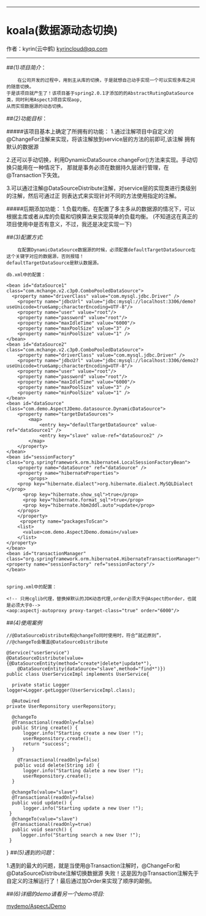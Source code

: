 
*******************************************

#	koala(数据源动态切换)
	                                                    
作者：kyrin(云中鹤)   kyrincloud@qq.com
*******************************************

##_(1)项目简介_：
   
        在公司开发的过程中，用到主从库的切换，于是就想自己动手实现一个可以实现多库之间的随意切换。
    于是该项目就产生了！该项目基于spring2.0.1才添加的的AbstractRutingDataSource类，同时利用AspectJ项目实现aop,
    从而实现数据源的动态切换。
 
##_(2)功能目标_：
	
#####该项目基本上确定了所拥有的功能：
1.通过注解项目中自定义的@ChangeFor注解来实现，将该注解放到service层的方法的前即可,该注解
	    拥有默认的数据源
	
2.还可以手动切换，利用DynamicDataSource.changeFor()方法来实现。手动切换只能用在一种情况下，
	    那就是事务必须在数据持久层进行管理，在@Transaction下失效。
	 
	   
3.可以通过注解@DataSourceDistribute注解，对service层的实现类进行类级别的注解，然后可通过正
	   则表达式来实现针对不同的方法使用指定的注解。
	  
	  
#####后期添加功能：
1.负载均衡。在配置了多主多从的数据源的情况下，可以根据主库或者从库的负载和切换算法来实现简单的负载均衡。
	   (不知道这在真正的项目使用中是否有意义，不过，我还是决定实现一下)
	
	   
##_(3)配置方式_:

		在配置DynamicDataSource数据源的时候，必须配置defaultTargetDataSource在这个关键字对应的数据源，否则报错！
	defaultTargetDataSource是默认数据源。

	db.xml中的配置：
	
    <bean id="dataSource1" class="com.mchange.v2.c3p0.ComboPooledDataSource">
	  <property name="driverClass" value="com.mysql.jdbc.Driver" />
		<property name="jdbcUrl" value="jdbc:mysql://localhost:3306/demo?useUnicode=true&amp;characterEncoding=UTF-8"/>
		<property name="user" value="root"/>
		<property name="password" value="root"/>
		<property name="maxIdleTime" value="6000"/>
		<property name="maxPoolSize" value="3" />
		<property name="minPoolSize" value="1" />
	</bean>
	<bean id="dataSource2" class="com.mchange.v2.c3p0.ComboPooledDataSource">
		<property name="driverClass" value="com.mysql.jdbc.Driver" />
		<property name="jdbcUrl" value="jdbc:mysql://localhost:3306/demo2?useUnicode=true&amp;characterEncoding=UTF-8"/>
		<property name="user" value="root"/>
		<property name="password" value="root"/>
		<property name="maxIdleTime" value="6000"/>
		<property name="maxPoolSize" value="3" />
		<property name="minPoolSize" value="1" />
	</bean>
	<bean id="dataSource" class="com.demo.AspectJDemo.datasource.DynamicDataSource">
		<property name="targetDataSources">
			<map>
				<entry key="defaultTargetDataSource" value-ref="dataSource1" />
				<entry key="slave" value-ref="dataSource2" />
			</map>
		</property>
	</bean>
	<bean id="sessionFactory" class="org.springframework.orm.hibernate4.LocalSessionFactoryBean">
		<property name="dataSource" ref="dataSource" />
		<property name="hibernateProperties">
			<props>
        <prop key="hibernate.dialect">org.hibernate.dialect.MySQLDialect </prop>
          <prop key="hibernate.show_sql">true</prop>
          <prop key="hibernate.format_sql">true</prop>
          <prop key="hibernate.hbm2ddl.auto">update</prop>
        </props>
		</property>
		 <property name="packagesToScan">
        <list>
          <value>com.demo.AspectJDemo.domain</value>
        </list>
    </property>
	</bean>
 	<bean id="transactionManager" class="org.springframework.orm.hibernate4.HibernateTransactionManager">
    <property name="sessionFactory" ref="sessionFactory"/>
    </bean>
 

	spring.xml中的配置：
	
	<!-- 只用cglib代理，替换掉默认的JDK动态代理,order必须大于@Aspect的order，也就是必须大于0-->
	<aop:aspectj-autoproxy proxy-target-class="true" order="6000"/>

##_(4)使用案例_

    //@DataSourceDistribute和@changeTo同时使用时，符合“就近原则”，
    //@changeTo会覆盖@DataSourceDistribute

    @Service("userService")
    @DataSourceDistribute(value={@DataSourceEntity(method="create*|delete*|update*"),
	    @DataSourceEntity(dataSource="slave",method="find*")})
    public class UserServiceImpl implements UserService{

	  private static Logger logger=Logger.getLogger(UserServiceImpl.class);
	
	  @Autowired
  	private UserReponsitory userReponsitory;
	
	  @changeTo
	  @Transactional(readOnly=false)
	  public String create() {
		  logger.info("Starting create a new User !");
		  userReponsitory.create();
		  return "success";
	  }

	    @Transactional(readOnly=false)
	   public void delete(String id) {
		  logger.info("Starting dalete a new User !");
		  userReponsitory.create();
	  }

	  @changeTo(value="slave")
	  @Transactional(readOnly=false)
	  public void update() {
		  logger.info("Starting update a new User !");
	 }
	  @changeTo(value="slave")
	  @Transactional(readOnly=true)
	  public void search() {
		 logger.info("Starting search a new User !");
	 }
}
##_(5)遇到的问题_：

1.遇到的最大的问题，就是当使用@Transaction注解时，@ChangeFor和@DataSourceDistribute注解切换数据源
  失败！这是因为@Transaction注解先于自定义的注解运行了！最后通过加Order来实现了顺序的颠倒。
       
 
 
##_(6)详细的demo请看另一个demo项目:_
      
[mydemo/AspectJDemo](https://github.com/zeq9069/mydemo/tree/master/AspectJDemo)
       
